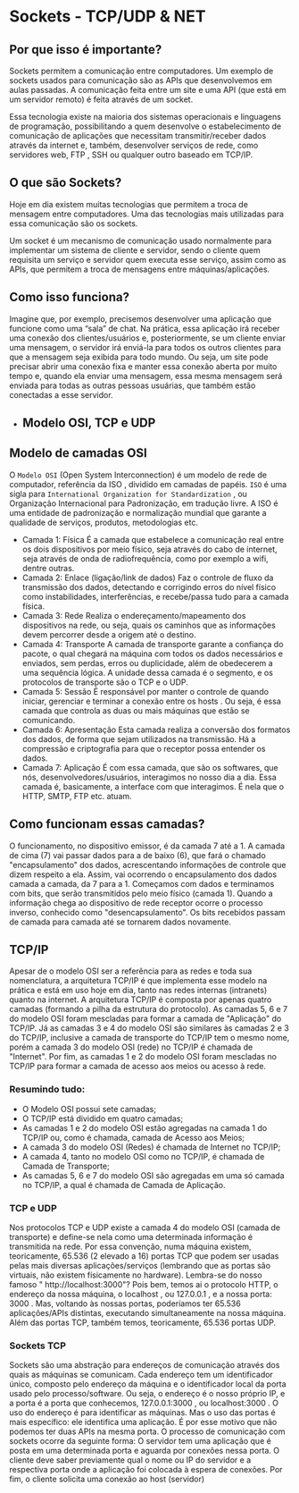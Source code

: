 # Sockets - TCP/UDP & NET

## Por que isso é importante?
Sockets permitem a comunicação entre computadores. Um exemplo de sockets usados para comunicação são as APIs que desenvolvemos em aulas passadas. A comunicação feita entre um site e uma API (que está em um servidor remoto) é feita através de um socket.

Essa tecnologia existe na maioria dos sistemas operacionais e linguagens de programação, possibilitando a quem desenvolve o estabelecimento de comunicação de aplicações que necessitam transmitir/receber dados através da internet e, também, desenvolver serviços de rede, como servidores web, FTP , SSH ou qualquer outro baseado em TCP/IP.

## O que são Sockets?
Hoje em dia existem muitas tecnologias que permitem a troca de mensagem entre computadores. Uma das tecnologias mais utilizadas para essa comunicação são os sockets.

Um socket é um mecanismo de comunicação usado normalmente para implementar um sistema de cliente e servidor, sendo o cliente quem requisita um serviço e servidor quem executa esse serviço, assim como as APIs, que permitem a troca de mensagens entre máquinas/aplicações.

## Como isso funciona?
Imagine que, por exemplo, precisemos desenvolver uma aplicação que funcione como uma “sala” de chat. Na prática, essa aplicação irá receber uma conexão dos clientes/usuários e, posteriormente, se um cliente enviar uma mensagem, o servidor irá enviá-la para todos os outros clientes para que a mensagem seja exibida para todo mundo. Ou seja, um site pode precisar abrir uma conexão fixa e manter essa conexão aberta por muito tempo e, quando ela enviar uma mensagem, essa mesma mensagem será enviada para todas as outras pessoas usuárias, que também estão conectadas a esse servidor.

* ##  Modelo OSI, TCP e UDP

## Modelo de camadas OSI
O `Modelo OSI` (Open System Interconnection) é um modelo de rede de computador, referência da ISO , dividido em camadas de papéis. `ISO` é uma sigla para `International Organization for Standardization` , ou Organização Internacional para Padronização, em tradução livre. A ISO é uma entidade de padronização e normalização mundial que garante a qualidade de serviços, produtos, metodologias etc.

* Camada 1: Física
É a camada que estabelece a comunicação real entre os dois dispositivos por meio físico, seja através do cabo de internet, seja através de onda de radiofrequência, como por exemplo a wifi, dentre outras.
* Camada 2: Enlace (ligação/link de dados)
Faz o controle de fluxo da transmissão dos dados, detectando e corrigindo erros do nível físico como instabilidades, interferências, e recebe/passa tudo para a camada física.
* Camada 3: Rede
Realiza o endereçamento/mapeamento dos dispositivos na rede, ou seja, quais os caminhos que as informações devem percorrer desde a origem até o destino.
* Camada 4: Transporte
A camada de transporte garante a confiança do pacote, o qual chegará na máquina com todos os dados necessários e enviados, sem perdas, erros ou duplicidade, além de obedecerem a uma sequência lógica. A unidade dessa camada é o segmento, e os protocolos de transporte são o TCP e o UDP.
* Camada 5: Sessão
É responsável por manter o controle de quando iniciar, gerenciar e terminar a conexão entre os hosts . Ou seja, é essa camada que controla as duas ou mais máquinas que estão se comunicando.
* Camada 6: Apresentação
Esta camada realiza a conversão dos formatos dos dados, de forma que sejam utilizados na transmissão. Há a compressão e criptografia para que o receptor possa entender os dados.
* Camada 7: Aplicação
É com essa camada, que são os softwares, que nós, desenvolvedores/usuários, interagimos no nosso dia a dia. Essa camada é, basicamente, a interface com que interagimos. É nela que o HTTP, SMTP, FTP etc. atuam.

## Como funcionam essas camadas?
O funcionamento, no dispositivo emissor, é da camada 7 até a 1. A camada de cima (7) vai passar dados para a de baixo (6), que fará o chamado "encapsulamento" dos dados, acrescentando informações de controle que dizem respeito a ela.
Assim, vai ocorrendo o encapsulamento dos dados camada a camada, da 7 para a 1. Começamos com dados e terminamos com bits, que serão transmitidos pelo meio físico (camada 1).
Quando a informação chega ao dispositivo de rede receptor ocorre o processo inverso, conhecido como "desencapsulamento". Os bits recebidos passam de camada para camada até se tornarem dados novamente.

## TCP/IP
Apesar de o modelo OSI ser a referência para as redes e toda sua nomenclatura, a arquitetura TCP/IP é que implementa esse modelo na prática e está em uso hoje em dia, tanto nas redes internas (intranets) quanto na internet. A arquitetura TCP/IP é composta por apenas quatro camadas (formando a pilha da estrutura do protocolo). As camadas 5, 6 e 7 do modelo OSI foram mescladas para formar a camada de "Aplicação" do TCP/IP.
Já as camadas 3 e 4 do modelo OSI são similares às camadas 2 e 3 do TCP/IP, inclusive a camada de transporte do TCP/IP tem o mesmo nome, porém a camada 3 do modelo OSI (rede) no TCP/IP é chamada de "Internet".
Por fim, as camadas 1 e 2 do modelo OSI foram mescladas no TCP/IP para formar a camada de acesso aos meios ou acesso à rede.

### Resumindo tudo:
* O Modelo OSI possui sete camadas;
* O TCP/IP está dividido em quatro camadas;
* As camadas 1 e 2 do modelo OSI estão agregadas na camada 1 do TCP/IP ou, como é chamada, camada de Acesso aos Meios;
* A camada 3 do modelo OSI (Redes) é chamada de Internet no TCP/IP;
* A camada 4, tanto no modelo OSI como no TCP/IP, é chamada de Camada de Transporte;
* As camadas 5, 6 e 7 do modelo OSI são agregadas em uma só camada no TCP/IP, a qual é chamada de Camada de Aplicação.

### TCP e UDP
Nos protocolos TCP e UDP existe a camada 4 do modelo OSI (camada de transporte) e define-se nela como uma determinada informação é transmitida na rede.
Por essa convenção, numa máquina existem, teoricamente, 65.536 (2 elevado a 16) portas TCP que podem ser usadas pelas mais diversas aplicações/serviços (lembrando que as portas são virtuais, não existem físicamente no hardware). Lembra-se do nosso famoso " http://localhost:3000"? Pois bem, temos ai o protocolo HTTP, o endereço da nossa máquina, o localhost , ou 127.0.0.1 , e a nossa porta: 3000 .
Mas, voltando às nossas portas, poderíamos ter 65.536 aplicações/APIs distintas, executando simultaneamente na nossa máquina. Além das portas TCP, também temos, teoricamente, 65.536 portas UDP.

### Sockets TCP
Sockets são uma abstração para endereços de comunicação através dos quais as máquinas se comunicam. Cada endereço tem um identificador único, composto pelo endereço da máquina e o identificador local da porta usado pelo processo/software. Ou seja, o endereço é o nosso próprio IP, e a porta é a porta que conhecemos, 127.0.0.1:3000 , ou localhost:3000 .
O uso do endereço é para identificar as máquinas. Mas o uso das portas é mais específico: ele identifica uma aplicação. É por esse motivo que não podemos ter duas APIs na mesma porta. O processo de comunicação com sockets ocorre da seguinte forma:
O servidor tem uma aplicação que é posta em uma determinada porta e aguarda por conexões nessa porta. O cliente deve saber previamente qual o nome ou IP do servidor e a respectiva porta onde a aplicação foi colocada à espera de conexões. Por fim, o cliente solicita uma conexão ao host (servidor)
